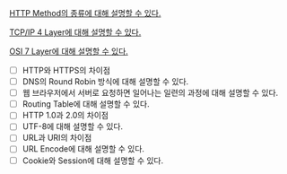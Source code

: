[HTTP Method의 종류에 대해 설명할 수 있다.](HTTP-Method.md)

[TCP/IP 4 Layer에 대해 설명할 수 있다.](TCP/IP-4-Layer.md)

[OSI 7 Layer에 대해 설명할 수 있다.](OSI-7-Layer.md)

- [ ]  HTTP와 HTTPS의 차이점
- [ ]  DNS의 Round Robin 방식에 대해 설명할 수 있다.
- [ ]  웹 브라우저에서 서버로 요청하면 일어나는 일련의 과정에 대해 설명할 수 있다.
- [ ]  Routing Table에 대해 설명할 수 있다.
- [ ]  HTTP 1.0과 2.0의 차이점
- [ ]  UTF-8에 대해 설명할 수 있다.
- [ ]  URL과 URI의 차이점
- [ ]  URL Encode에 대해 설명할 수 있다.
- [ ]  Cookie와 Session에 대해 설명할 수 있다.